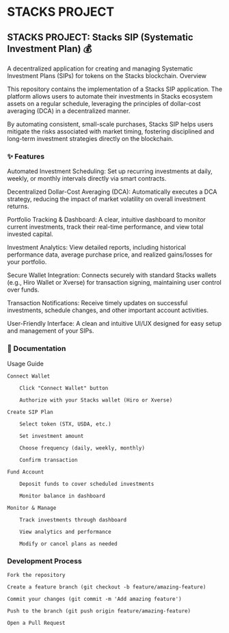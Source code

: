 # STACKS PROJECT



## STACKS PROJECT: Stacks SIP (Systematic Investment Plan) 💰



A decentralized application for creating and managing Systematic Investment Plans (SIPs) for tokens on the Stacks blockchain.
Overview

This repository contains the implementation of a Stacks SIP application. The platform allows users to automate their investments in Stacks ecosystem assets on a regular schedule, leveraging the principles of dollar-cost averaging (DCA) in a decentralized manner.

By automating consistent, small-scale purchases, Stacks SIP helps users mitigate the risks associated with market timing, fostering disciplined and long-term investment strategies directly on the blockchain.

### ✨ Features

Automated Investment Scheduling: Set up recurring investments at daily, weekly, or monthly intervals directly via smart contracts.

Decentralized Dollar-Cost Averaging (DCA): Automatically executes a DCA strategy, reducing the impact of market volatility on overall investment returns.

Portfolio Tracking & Dashboard: A clear, intuitive dashboard to monitor current investments, track their real-time performance, and view total invested capital.

Investment Analytics: View detailed reports, including historical performance data, average purchase price, and realized gains/losses for your portfolio.

Secure Wallet Integration: Connects securely with standard Stacks wallets (e.g., Hiro Wallet or Xverse) for transaction signing, maintaining user control over funds.

Transaction Notifications: Receive timely updates on successful investments, schedule changes, and other important account activities.

User-Friendly Interface: A clean and intuitive UI/UX designed for easy setup and management of your SIPs.

### 📖 Documentation
Usage Guide

    Connect Wallet

        Click "Connect Wallet" button

        Authorize with your Stacks wallet (Hiro or Xverse)

    Create SIP Plan

        Select token (STX, USDA, etc.)

        Set investment amount

        Choose frequency (daily, weekly, monthly)

        Confirm transaction

    Fund Account

        Deposit funds to cover scheduled investments

        Monitor balance in dashboard

    Monitor & Manage

        Track investments through dashboard

        View analytics and performance

        Modify or cancel plans as needed

### Development Process

    Fork the repository

    Create a feature branch (git checkout -b feature/amazing-feature)

    Commit your changes (git commit -m 'Add amazing feature')

    Push to the branch (git push origin feature/amazing-feature)

    Open a Pull Request
